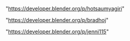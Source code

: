 "https://developer.blender.org/p/hotsaumyagiri"

"https://developer.blender.org/p/bradhoj"

"https://developer.blender.org/p/jenni115"

 
